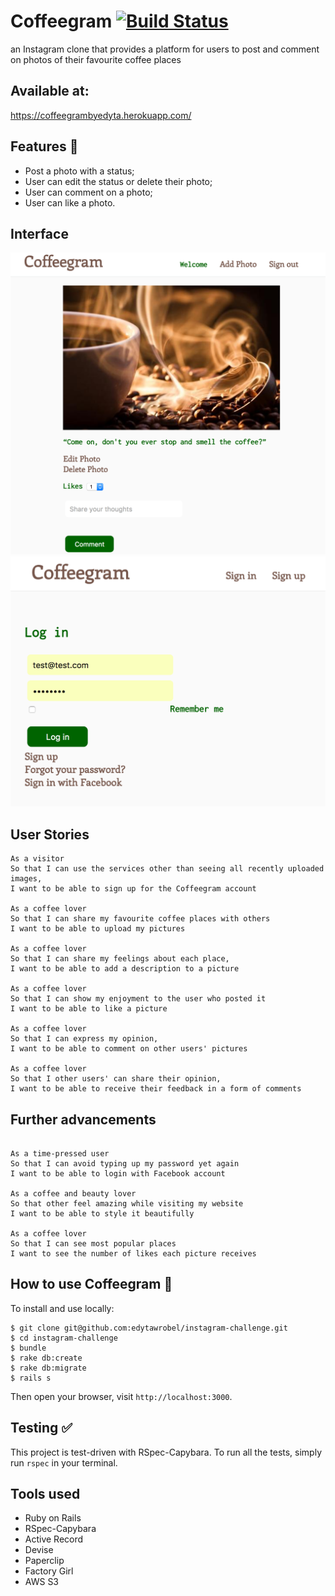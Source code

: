 Coffeegram               [![Build Status](https://travis-ci.org/edytawrobel/instagram-challenge.svg?branch=master)](https://travis-ci.org/edytawrobel/instagram-challenge)
===================

 an Instagram clone that provides a platform for users to post and comment on photos of their favourite coffee places

 Available at:
 -----
 https://coffeegrambyedyta.herokuapp.com/


Features :star2:
--------------
* Post a photo with a status;
* User can edit the status or delete their photo;
* User can comment on a photo;
* User can like a photo.

Interface
-----------

![snap1](./public/interface1.png)
![snap2](./public/interface2.png)

User Stories
-----

```
As a visitor
So that I can use the services other than seeing all recently uploaded images,
I want to be able to sign up for the Coffeegram account

As a coffee lover
So that I can share my favourite coffee places with others
I want to be able to upload my pictures

As a coffee lover
So that I can share my feelings about each place,
I want to be able to add a description to a picture

As a coffee lover
So that I can show my enjoyment to the user who posted it
I want to be able to like a picture

As a coffee lover
So that I can express my opinion,
I want to be able to comment on other users' pictures

As a coffee lover
So that I other users' can share their opinion,
I want to be able to receive their feedback in a form of comments

```

Further advancements
-----

```

As a time-pressed user
So that I can avoid typing up my password yet again
I want to be able to login with Facebook account

As a coffee and beauty lover
So that other feel amazing while visiting my website
I want to be able to style it beautifully

As a coffee lover
So that I can see most popular places
I want to see the number of likes each picture receives
```

How to use Coffeegram :page_with_curl:
-------------------------------------

To install and use locally:
```
$ git clone git@github.com:edytawrobel/instagram-challenge.git
$ cd instagram-challenge
$ bundle
$ rake db:create
$ rake db:migrate
$ rails s
```
Then open your browser, visit `http://localhost:3000`.

Testing :white_check_mark:
---------
This project is test-driven with RSpec-Capybara. To run all the tests, simply run `rspec` in your terminal.

Tools used
-----------
* Ruby on Rails
* RSpec-Capybara
* Active Record
* Devise
* Paperclip
* Factory Girl
* AWS S3
